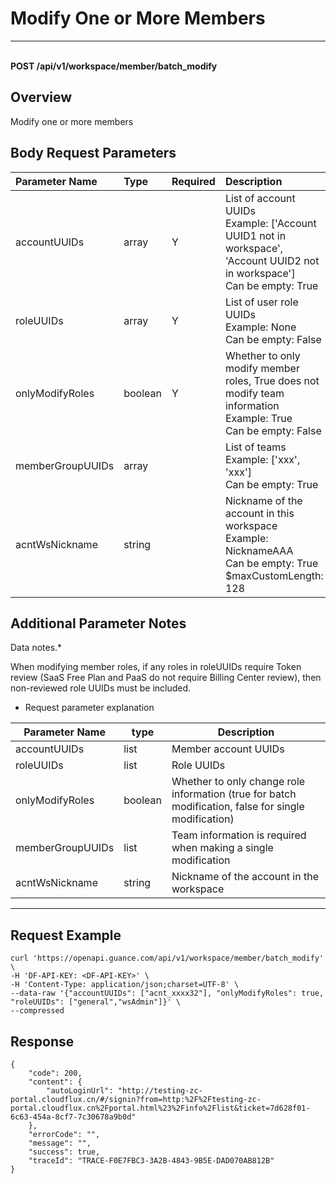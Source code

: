 # Modify One or More Members

---

<br />**POST /api/v1/workspace/member/batch_modify**

## Overview
Modify one or more members


## Body Request Parameters

| Parameter Name        | Type     | Required   | Description              |
|:-------------------|:-------|:-----|:----------------|
| accountUUIDs | array | Y | List of account UUIDs<br>Example: ['Account UUID1 not in workspace', 'Account UUID2 not in workspace'] <br>Can be empty: True <br> |
| roleUUIDs | array | Y | List of user role UUIDs<br>Example: None <br>Can be empty: False <br> |
| onlyModifyRoles | boolean | Y | Whether to only modify member roles, True does not modify team information<br>Example: True <br>Can be empty: False <br> |
| memberGroupUUIDs | array |  | List of teams<br>Example: ['xxx', 'xxx'] <br>Can be empty: True <br> |
| acntWsNickname | string |  | Nickname of the account in this workspace<br>Example: NicknameAAA <br>Can be empty: True <br>$maxCustomLength: 128 <br> |

## Additional Parameter Notes

Data notes.*

When modifying member roles, if any roles in roleUUIDs require Token review (SaaS Free Plan and PaaS do not require Billing Center review), then non-reviewed role UUIDs must be included.

- Request parameter explanation

| Parameter Name           | type | Description                                                 |
| ---------------- | ---- | ---------------------------------------------------- |
| accountUUIDs       | list | Member account UUIDs |
| roleUUIDs             | list | Role UUIDs                                              |
| onlyModifyRoles    | boolean | Whether to only change role information (true for batch modification, false for single modification)                 |
| memberGroupUUIDs       | list  | Team information is required when making a single modification     |
| acntWsNickname       | string  | Nickname of the account in the workspace     |
------



## Request Example
```shell
curl 'https://openapi.guance.com/api/v1/workspace/member/batch_modify' \
-H 'DF-API-KEY: <DF-API-KEY>' \
-H 'Content-Type: application/json;charset=UTF-8' \
--data-raw '{"accountUUIDs": ["acnt_xxxx32"], "onlyModifyRoles": true, "roleUUIDs": ["general","wsAdmin"]}' \
--compressed 
```



## Response
```shell
{
    "code": 200,
    "content": {
        "autoLoginUrl": "http://testing-zc-portal.cloudflux.cn/#/signin?from=http:%2F%2Ftesting-zc-portal.cloudflux.cn%2Fportal.html%23%2Finfo%2Flist&ticket=7d628f01-6c63-454a-8cf7-7c30678a9b0d"
    },
    "errorCode": "",
    "message": "",
    "success": true,
    "traceId": "TRACE-F0E7FBC3-3A2B-4843-9B5E-DAD070AB812B"
} 
```